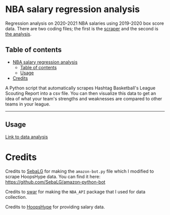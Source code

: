 # NBA salary regression analysis
Regression analysis on 2020-2021 NBA salaries using 2019-2020 box score data. There are two coding files; the first is the [scraper](https://github.com/jql6/NBA_salary_regression/blob/main/salary_scraper.py) and the second is [the analysis](https://colab.research.google.com/drive/1pCPfY6VaR6cS-8a1E8UiChtZLPn2pq9H#scrollTo=-BZP8Y9gIDoi).

## Table of contents
- [NBA salary regression analysis](#nba-salary-regression-analysis)
  - [Table of contents](#table-of-contents)
  - [Usage](#usage)
- [Credits](#credits)

A Python script that automatically scrapes Hashtag Basketball's League Scouting Report into a csv file. You can then visualize this data to get an idea of what your team's strengths and weaknesses are compared to other teams in your league.

---

## Usage
[Link to data analysis](https://colab.research.google.com/drive/1pCPfY6VaR6cS-8a1E8UiChtZLPn2pq9H#scrollTo=ZTOTmSQ8UOWt)


# Credits
Credits to [SebaLG](https://github.com/SebaLG/) for making the `amazon-bot.py` file which I modified to scrape HoopsHype data. You can find it here: https://github.com/SebaLG/amazon-python-bot

Credits to [swar](https://github.com/swar/) for making the `NBA_API` package that I used for data collection.

Credits to [HoopsHype](https://hoopshype.com/salaries/players/) for providing salary data.